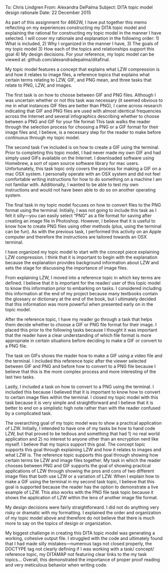 To: Chris Lindgren
From: Alexandra DePalma
Subject: DITA topic model design rationale
Date: 22 December 2015


As part of this assignment for 4662W, I have put together this memo reflecting on my experiences constructing my DITA topic model and explaining the rational for constructing my topic model in the manner I have selected. I will cover my rationale and explanation in the following order: 1) What is included, 2) Why I organized in the manner I have, 3) The goals of my topic model 3) How each of the topics and relationships support this goal 4) My design decisions. For your reference, my topic model can be viewed at: github.com/alexandradepalma/ditafinal.

My topic model features a concept that explains what LZW compression is and how it relates to image files, a reference topics that explains what certain terms relating to LZW, GIF, and PNG mean, and three tasks that relate to PNG, LZW, and images. 

The first task is on how to choose between GIF and PNG files. Although I was uncertain whether or not this task was necessary (it seemed obvious to me in what instances GIF files are better than PNG), I came across research indicating that GIF and PNG files are used with almost identical frequencies across the Internet and  several infographics describing whether to choose between a PNG and GIF for your file format This task walks the reader through the selection process for choosing a PNG or a GIF format for their image files and, I believe, is a necessary step for the reader to make before continuous through my topic model. 

The second task I’ve included is on how to create  a GIF using the terminal. Prior to completing this topic model, I had never made my own GIF and had simply used GIFs available on the Internet. I downloaded software using Homebrew, a sort of open source software library for mac users. Unfortunately, this task topic only covers the process for making a GIF on a mac OSX system. I personally operate with an OSX system and did not feel comfortable writing instructions for how to do something on a machine I am not familiar with. Additionally, I wanted to be able to test my own instructions and would not have been able to do so on another operating system. 

The final task in my topic model focuses on how to convert files to the PNG format using the terminal. Initially, I was not going to include this task as I felt it silly—you can easily select “PNG” as a file format for saving after creating an image file in Photoshop. However, I believe that it is useful to know how to create PNG files using other methods (plus, using the terminal can be fun). As with the previous task, I performed this activity on an Apple computer and therefore the instructions are tailored towards an OSX terminal. 

I have organized my topic model to start with the concept piece explaining LZW compression. I think that it is important to begin with the explanation because the explanation provides background information about LZW and sets the stage for discussing the importance of image files. 

From explaining LZW, I moved into a reference topic in which key terms are defined. I believe that it is important for the reader/ user of this topic model to know this information prior to embarking on tasks. I considered including this information at the end of my project because many textbooks contain the glossary or dictionary at the end of the book, but I ultimately decided that this information was more powerful when presented early on in the topic model.

After the reference topic, I have my reader go through a task that helps them decide whether to choose a GIF or PNG file format for their image. I placed this prior to the following tasks because I thought it was important that the reader have a clear understanding of which file format is more appropriate in certain situations before deciding to make a GIF or convert to a PNG file. 

The task on GIFs shows the reader how to make a GIF using a video file and the terminal. I included this reference topic after the viewer selected between GIF and PNG and before how to convert to a PNG file because I believe that this is the more complex process and more interesting of the last two tasks.

Lastly, I included a task on how to convert to a PNG using the terminal. I included this because I believed that it is important to know how to convert to certain image files within the terminal. I closed my topic model with this task because it is very simple and straightforward and I believe that it is better to end on a simplistic high note rather than with the reader confused by a complicated task. 


The overarching goal of my topic model was to show a practical application of LZW. Initially, I intended to have one of my tasks be how to hand code LZW, but that proved to be tedious and something that had 1) no real world application and 2) no interest to anyone other than an encryption nerd like myself.  I believe that my topics support this goal. The concept topic supports this goal through explaining LZW and how it relates to images and what LZW is. The reference topic supports this goal through showing how certain terms tie LZW and image files together. My task in which the reader chooses between PNG and GIF supports the goal of showing practical applications of LZW through showing the pros and cons of two different image files that both use LZW or a variation of LZW. When I explain how to make a GIF using the terminal in my second task topic, I believe that this goal is supported because the reader has the option to demonstrate a live example of LZW. This also works with the PNG file task topic because it shows the application of LZW within the lens of another image file format.

My design decisions were fairly straightforward. I did not do anything very risky or dramatic with my formatting. I explained the order and organization of my topic model above and therefore do not believe that there is much more to say on the topics of design or organization. 


My biggest challenge in creating this DITA topic model was generating a working, cohesive output file. I struggled with the code and ultimately found that I had made silly mistakes—numerous tags not closed properly, the DOCTYPE tag not clearly defining if I was working with a task/ concept/ reference topic, my DITAMAP not featuring clear links to the my task topics… Overall, this demonstrated the importance of proper proof reading and very meticulous behavior when writing code. 


